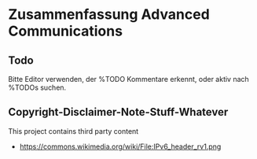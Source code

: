 # Zusammenfassung Advanced Communications
## Todo
Bitte Editor verwenden, der %TODO Kommentare erkennt, oder aktiv nach %TODOs suchen.
## Copyright-Disclaimer-Note-Stuff-Whatever
This project contains third party content
* https://commons.wikimedia.org/wiki/File:IPv6_header_rv1.png
